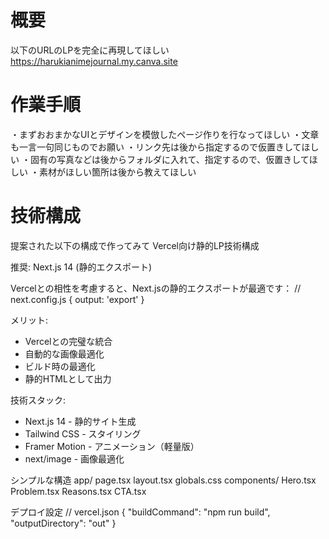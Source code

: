 # 概要
以下のURLのLPを完全に再現してほしい
https://harukianimejournal.my.canva.site

# 作業手順
・まずおおまかなUIとデザインを模倣したページ作りを行なってほしい
・文章も一言一句同じものでお願い
・リンク先は後から指定するので仮置きしてほしい
・固有の写真などは後からフォルダに入れて、指定するので、仮置きしてほしい ・素材がほしい箇所は後から教えてほしい

# 技術構成
提案された以下の構成で作ってみて
Vercel向け静的LP技術構成

  推奨: Next.js 14 (静的エクスポート)

  Vercelとの相性を考慮すると、Next.jsの静的エクスポートが最適です：
  // next.config.js
  {
    output: 'export'
  }

  メリット:
  - Vercelとの完璧な統合
  - 自動的な画像最適化
  - ビルド時の最適化
  - 静的HTMLとして出力

  技術スタック:
  - Next.js 14 - 静的サイト生成
  - Tailwind CSS - スタイリング
  - Framer Motion - アニメーション（軽量版）
  - next/image - 画像最適化

  シンプルな構造
  app/
    page.tsx
    layout.tsx
    globals.css
  components/
    Hero.tsx
    Problem.tsx
    Reasons.tsx
    CTA.tsx

  デプロイ設定
  // vercel.json
  {
    "buildCommand": "npm run build",
    "outputDirectory": "out"
  }